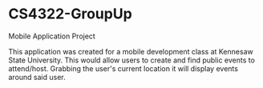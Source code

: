 # CS4322-GroupUp
Mobile Application Project

This application was created for a mobile development class at Kennesaw State University. This would allow users to create and find public events to attend/host. Grabbing the user's current location it will display events around said user.
